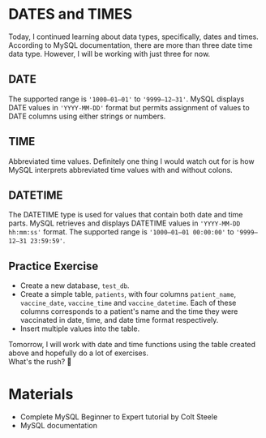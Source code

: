 # DATES and TIMES

Today, I continued learning about data types, specifically, dates and times. According to MySQL documentation, there are more than three date time data type. However, I will be working with just three for now.

## DATE

The supported range is `'1000–01–01'` to `'9999–12–31'`. MySQL displays DATE values in `'YYYY-MM-DD'` format but permits assignment of values to DATE columns using either strings or numbers.

## TIME

Abbreviated time values. Definitely one thing I would watch out for is how MySQL interprets abbreviated time values with and without colons.

## DATETIME

The DATETIME type is used for values that contain both date and time parts. MySQL retrieves and displays DATETIME values in `'YYYY-MM-DD hh:mm:ss'` format. The supported range is `'1000–01–01 00:00:00'` to `'9999–12–31 23:59:59'`.
<br>

## Practice Exercise

- Create a new database, `test_db`.
- Create a simple table, `patients`, with four columns `patient_name`, `vaccine_date`, `vaccine_time` and `vaccine_datetime`. Each of these columns corresponds to a patient's name and the time they were vaccinated in date, time, and date time format respectively.
- Insert multiple values into the table.

Tomorrow, I will work with date and time functions using the table created above and hopefully do a lot of exercises.
<br>
What's the rush? 🙂

# Materials

- Complete MySQL Beginner to Expert tutorial by Colt Steele
  <br>
- MySQL documentation
